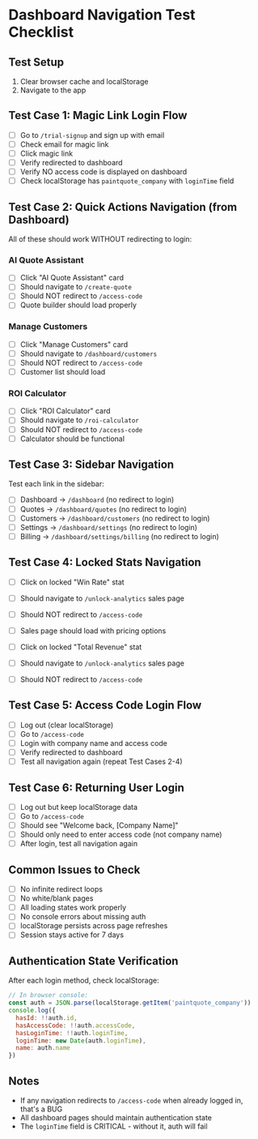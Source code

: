 # Dashboard Navigation Test Checklist

## Test Setup
1. Clear browser cache and localStorage
2. Navigate to the app

## Test Case 1: Magic Link Login Flow
- [ ] Go to `/trial-signup` and sign up with email
- [ ] Check email for magic link
- [ ] Click magic link
- [ ] Verify redirected to dashboard
- [ ] Verify NO access code is displayed on dashboard
- [ ] Check localStorage has `paintquote_company` with `loginTime` field

## Test Case 2: Quick Actions Navigation (from Dashboard)
All of these should work WITHOUT redirecting to login:

### AI Quote Assistant
- [ ] Click "AI Quote Assistant" card
- [ ] Should navigate to `/create-quote`
- [ ] Should NOT redirect to `/access-code`
- [ ] Quote builder should load properly

### Manage Customers  
- [ ] Click "Manage Customers" card
- [ ] Should navigate to `/dashboard/customers`
- [ ] Should NOT redirect to `/access-code`
- [ ] Customer list should load

### ROI Calculator
- [ ] Click "ROI Calculator" card  
- [ ] Should navigate to `/roi-calculator`
- [ ] Should NOT redirect to `/access-code`
- [ ] Calculator should be functional

## Test Case 3: Sidebar Navigation
Test each link in the sidebar:

- [ ] Dashboard → `/dashboard` (no redirect to login)
- [ ] Quotes → `/dashboard/quotes` (no redirect to login)
- [ ] Customers → `/dashboard/customers` (no redirect to login)
- [ ] Settings → `/dashboard/settings` (no redirect to login)
- [ ] Billing → `/dashboard/settings/billing` (no redirect to login)

## Test Case 4: Locked Stats Navigation
- [ ] Click on locked "Win Rate" stat
- [ ] Should navigate to `/unlock-analytics` sales page
- [ ] Should NOT redirect to `/access-code`
- [ ] Sales page should load with pricing options

- [ ] Click on locked "Total Revenue" stat
- [ ] Should navigate to `/unlock-analytics` sales page
- [ ] Should NOT redirect to `/access-code`

## Test Case 5: Access Code Login Flow
- [ ] Log out (clear localStorage)
- [ ] Go to `/access-code`
- [ ] Login with company name and access code
- [ ] Verify redirected to dashboard
- [ ] Test all navigation again (repeat Test Cases 2-4)

## Test Case 6: Returning User Login
- [ ] Log out but keep localStorage data
- [ ] Go to `/access-code`
- [ ] Should see "Welcome back, [Company Name]"
- [ ] Should only need to enter access code (not company name)
- [ ] After login, test all navigation again

## Common Issues to Check
- [ ] No infinite redirect loops
- [ ] No white/blank pages
- [ ] All loading states work properly
- [ ] No console errors about missing auth
- [ ] localStorage persists across page refreshes
- [ ] Session stays active for 7 days

## Authentication State Verification
After each login method, check localStorage:
```javascript
// In browser console:
const auth = JSON.parse(localStorage.getItem('paintquote_company'))
console.log({
  hasId: !!auth.id,
  hasAccessCode: !!auth.accessCode,
  hasLoginTime: !!auth.loginTime,
  loginTime: new Date(auth.loginTime),
  name: auth.name
})
```

## Notes
- If any navigation redirects to `/access-code` when already logged in, that's a BUG
- All dashboard pages should maintain authentication state
- The `loginTime` field is CRITICAL - without it, auth will fail